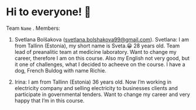 # Hi to everyone! 🙂

Team `Name` . 
Members: 

1. Svetlana Bolšakova (svetlana.bolshakova99@gmail.com). 
Svetlana: I am from Tallinn (Estonia), my short name is Sveta.😀 
28 years old. Team lead of preanalitic team at medicine laboratory. 
Want to change my career, therefore I am on this course.
Also my English not very good, but it one of challenges, what I decided to acheeve on the course.
I have a dog, French Buldog with name Richie.

2. Irina: I am from Tallinn (Estonia) 36 years old. Now I’m working in electricity company and selling electricity to businesses clients and participate in governmental tenders. Want to change my career and very happy that I’m in this course. 
